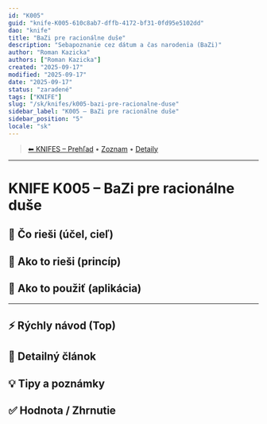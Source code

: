 ```yaml
---
id: "K005"
guid: "knife-K005-610c8ab7-dffb-4172-bf31-0fd95e5102dd"
dao: "knife"
title: "BaZi pre racionálne duše"
description: "Sebapoznanie cez dátum a čas narodenia (BaZi)"
author: "Roman Kazicka"
authors: ["Roman Kazicka"]
created: "2025-09-17"
modified: "2025-09-17"
date: "2025-09-17"
status: "zaradené"
tags: ["KNIFE"]
slug: "/sk/knifes/k005-bazi-pre-racionalne-duse"
sidebar_label: "K005 – BaZi pre racionálne duše"
sidebar_position: "5"
locale: "sk"
---
```

<!-- body:start -->

<!-- nav:knifes -->
> [⬅ KNIFES – Prehľad](/sk/knifes/knifesOverview.md) • [Zoznam](../KNIFE_Overview_List.md) • [Detaily](../KNIFE_Overview_Details.md)
---
# KNIFE K005 – BaZi pre racionálne duše

## 🎯 Čo rieši (účel, cieľ)

## 🧩 Ako to rieši (princíp)

## 🧪 Ako to použiť (aplikácia)

---

## ⚡ Rýchly návod (Top)

## 📜 Detailný článok

## 💡 Tipy a poznámky

## ✅ Hodnota / Zhrnutie
 